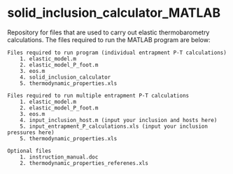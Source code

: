 # solid_inclusion_calculator_MATLAB
Repository for files that are used to carry out elastic thermobarometry calculations. The files required to run the MATLAB program are below:

    Files required to run program (individual entrapment P-T calculations)
        1. elastic_model.m
        2. elastic_model_P_foot.m
        3. eos.m
        4. solid_inclusion_calculator
        5. thermodynamic_properties.xls
        
    Files required to run multiple entrapment P-T calculations
        1. elastic_model.m
        2. elastic_model_P_foot.m
        3. eos.m
        4. input_inclusion_host.m (input your inclusion and hosts here)
        5. input_entrapment_P_calculations.xls (input your inclusion pressures here)
        5. thermodynamic_properties.xls
   
    Optional files
        1. instruction_manual.doc
        2. thermodynamic_properties_referenes.xls

 

